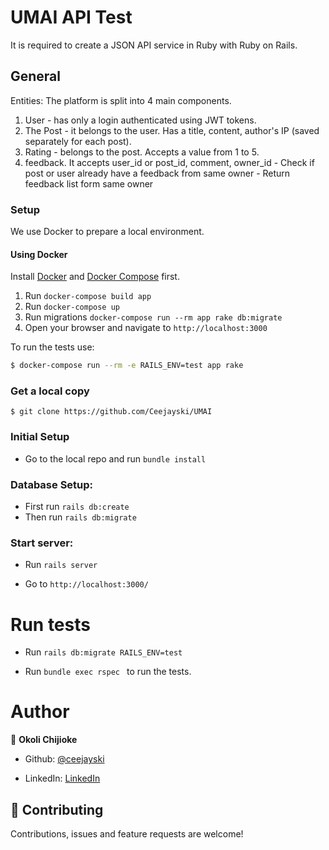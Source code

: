 # UMAI API Test
It is required to create a JSON API service in Ruby with Ruby on Rails.
## General
Entities: The platform is split into 4 main components.
1. User - has only a login authenticated using JWT tokens.
2. The Post - it belongs to the user. Has a title, content, author's IP (saved separately for each post).
3. Rating - belongs to the post. Accepts a value from 1 to 5.
4. feedback. It accepts user_id or post_id, comment, owner_id - Check if post or user already have a feedback from same owner - Return feedback list form same owner

### Setup

We use Docker to prepare a local environment.

#### Using Docker

Install [Docker](https://docs.docker.com/install/) and
[Docker Compose](https://docs.docker.com/compose/install/) first.

1. Run `docker-compose build app`
2. Run `docker-compose up`
3. Run migrations `docker-compose run --rm app rake db:migrate`
4. Open your browser and navigate to `http://localhost:3000`

To run the tests use:

```bash
$ docker-compose run --rm -e RAILS_ENV=test app rake
```

### Get a local copy

`$ git clone https://github.com/Ceejayski/UMAI`

### Initial Setup

- Go to the local repo and run `bundle install`

### Database Setup:
- First run `rails db:create`
- Then run `rails db:migrate`

### Start server:
- Run `rails server`

- Go to `http://localhost:3000/`



# Run tests
- Run `rails db:migrate RAILS_ENV=test`

- Run  ```bundle exec rspec ``` to run the tests.


# Author

👤 **Okoli Chijioke**

- Github: [@ceejayski](https://github.com/ceejayski)

- LinkedIn: [LinkedIn](https://www.linkedin.com/in/okoli-ceejay/)


## 🤝 Contributing

Contributions, issues and feature requests are welcome!
